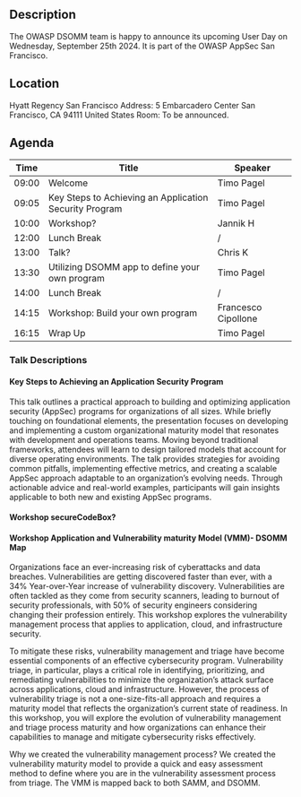 ## Description

The OWASP DSOMM team is happy to announce its upcoming User Day on Wednesday, September 25th 2024. It is part of the OWASP AppSec San Francisco.

## Location
Hyatt Regency San Francisco
Address: 5 Embarcadero Center San Francisco, CA 94111 United States 
Room: To be announced.

## Agenda

| Time  | Title                                                 | Speaker             |
|-------|-------------------------------------------------------|---------------------|
| 09:00 | Welcome                                               | Timo Pagel          |
| 09:05 | Key Steps to Achieving an Application Security Program | Timo Pagel          |
| 10:00 | Workshop?                                             | Jannik H            |
| 12:00 | Lunch Break                                           | /                   |
| 13:00 | Talk?                                                 | Chris K             |
| 13:30 | Utilizing DSOMM app to define your own program        | Timo Pagel          |
| 14:00 | Lunch Break                                           | /                   |
| 14:15 | Workshop: Build your own program                      | Francesco Cipollone |
| 16:15 | Wrap Up                                               | Timo Pagel          |


### Talk Descriptions
#### Key Steps to Achieving an Application Security Program
This talk outlines a practical approach to building and optimizing application security (AppSec) programs for organizations of all sizes. 
While briefly touching on foundational elements, the presentation focuses on developing and implementing a custom organizational maturity model that resonates with development and operations teams. Moving beyond traditional frameworks, attendees will learn to design tailored models that account for diverse operating environments. The talk provides strategies for avoiding common pitfalls, implementing effective metrics, and creating a scalable AppSec approach adaptable to an organization’s evolving needs. Through actionable advice and real-world examples, participants will gain insights applicable to both new and existing AppSec programs.

#### Workshop secureCodeBox?

#### Workshop Application and Vulnerability maturity Model (VMM)- DSOMM Map
Organizations face an ever-increasing risk of cyberattacks and data breaches. Vulnerabilities are getting discovered faster than ever, with a 34% Year-over-Year increase of vulnerability discovery. Vulnerabilities are often tackled as they come from security scanners, leading to burnout of security professionals, with 50% of security engineers considering changing their profession entirely. This workshop explores the vulnerability management process that applies to application, cloud, and infrastructure security.

To mitigate these risks, vulnerability management and triage have become essential components of an effective cybersecurity program. Vulnerability triage, in particular, plays a critical role in identifying, prioritizing, and remediating vulnerabilities to minimize the organization’s attack surface across applications, cloud and infrastructure. However, the process of vulnerability triage is not a one-size-fits-all approach and requires a maturity model that reflects the organization’s current state of readiness. In this workshop, you will explore the evolution of vulnerability management and triage process maturity and how organizations can enhance their capabilities to manage and mitigate cybersecurity risks effectively.

Why we created the vulnerability management process? We created the vulnerability maturity model to provide a quick and easy assessment method to define where you are in the vulnerability assessment process from triage.
The VMM is mapped back to both SAMM, and DSOMM.
